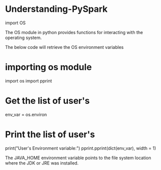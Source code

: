 # Understanding-PySpark

import OS

The OS module in python provides functions for interacting with the operating system. 

The below code will retrieve the OS environment variables

# importing os module  
import os 
import pprint 
   
# Get the list of user's 
env_var = os.environ 
   
# Print the list of user's 
print("User's Environment variable:") 
pprint.pprint(dict(env_var), width = 1)

The JAVA_HOME environment variable points to the file system location where the JDK or JRE was installed.
